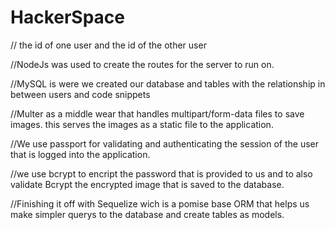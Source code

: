 # HackerSpace
// the id of one user and the id of the other user





//NodeJs was used to create the routes for the server to run on.

//MySQL is were we created our database and tables with the relationship in between users and code snippets

//Multer as a middle wear that handles multipart/form-data files to save images. this serves the images as a static file to the application.

//We use passport for validating and authenticating the session of the user that is logged into the application.

//we use bcrypt to encript the password that is provided to us and to also validate Bcrypt the encrypted image that is saved to the database.

//Finishing it off with Sequelize wich is a pomise base ORM that helps us make simpler querys to the database and create tables as models.